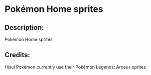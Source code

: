 # Pokémon Home sprites

## Description: 

Pokémon Home sprites

## Credits: 

Hisui Pokémon currently use their Pokémon Legends: Arceus sprites

